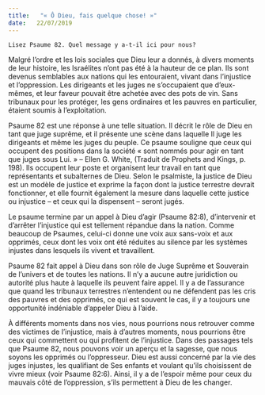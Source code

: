 ```yaml
---
title:   "« Ô Dieu, fais quelque chose! »"
date:   22/07/2019
---
```


`Lisez Psaume 82. Quel message y a-t-il ici pour nous?`

Malgré l’ordre et les lois sociales que Dieu leur a donnés, à divers moments de leur histoire, les Israélites n’ont pas été à la hauteur de ce plan. Ils sont devenus semblables aux nations qui les entouraient, vivant dans l’injustice et l’oppression. Les dirigeants et les juges ne s’occupaient que d’eux-mêmes, et leur faveur pouvait être achetée avec des pots de vin. Sans tribunaux pour les protéger, les gens ordinaires et les pauvres en particulier, étaient soumis à l’exploitation.

Psaume 82 est une réponse à une telle situation. Il décrit le rôle de Dieu en tant que juge suprême, et il présente une scène dans laquelle Il juge les dirigeants et même les juges du peuple. Ce psaume souligne que ceux qui occupent des positions dans la société « sont nommés pour agir en tant que juges sous Lui. » – Ellen G. White, (Traduit de Prophets and Kings, p. 198). Ils occupent leur poste et organisent leur travail en tant que représentants et subalternes de Dieu. Selon le psalmiste, la justice de Dieu est un modèle de justice et exprime la façon dont la justice terrestre devrait fonctionner, et elle fournit également la mesure dans laquelle cette justice ou injustice – et ceux qui la dispensent – seront jugés.

Le psaume termine par un appel à Dieu d’agir (Psaume 82:8), d’intervenir et d’arrêter l’injustice qui est tellement répandue dans la nation. Comme beaucoup de Psaumes, celui-ci donne une voix aux sans-voix et aux opprimés, ceux dont les voix ont été réduites au silence par les systèmes injustes dans lesquels ils vivent et travaillent.

Psaume 82 fait appel à Dieu dans son rôle de Juge Suprême et Souverain de l’univers et de toutes les nations. Il n’y a aucune autre juridiction ou autorité plus haute à laquelle ils peuvent faire appel. Il y a de l’assurance que quand les tribunaux terrestres n’entendent ou ne défendent pas les cris des pauvres et des opprimés, ce qui est souvent le cas, il y a toujours une opportunité indéniable d’appeler Dieu à l’aide.

À différents moments dans nos vies, nous pourrions nous retrouver comme des victimes de l’injustice, mais à d’autres moments, nous pourrions être ceux qui commettent ou qui profitent de l’injustice. Dans des passages tels que Psaume 82, nous pouvons voir un aperçu et la sagesse, que nous soyons les opprimés ou l’oppresseur. Dieu est aussi concerné par la vie des juges injustes, les qualifiant de Ses enfants et voulant qu’ils choisissent de vivre mieux (voir Psaume 82:6). Ainsi, il y a de l’espoir même pour ceux du mauvais côté de l’oppression, s’ils permettent à Dieu de les changer.